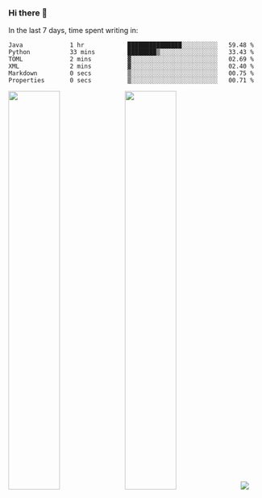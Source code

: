 ### Hi there 👋

In the last 7 days, time spent writing in:

<!--START_SECTION:waka-->

```text
Java             1 hr            ███████████████░░░░░░░░░░   59.48 %
Python           33 mins         ████████▒░░░░░░░░░░░░░░░░   33.43 %
TOML             2 mins          ▓░░░░░░░░░░░░░░░░░░░░░░░░   02.69 %
XML              2 mins          ▓░░░░░░░░░░░░░░░░░░░░░░░░   02.40 %
Markdown         0 secs          ▒░░░░░░░░░░░░░░░░░░░░░░░░   00.75 %
Properties       0 secs          ▒░░░░░░░░░░░░░░░░░░░░░░░░   00.71 %
```

<!--END_SECTION:waka-->

<img src="https://wakatime.com/share/@jimtje/5d0c92de-08f8-4a72-8f2f-6a9693d1e318.svg" width=45% height=45%> <img src="https://wakatime.com/share/@jimtje/501498ae-bda5-4da7-a89d-b40bcdd5556d.svg" width=45% height=45%>
![](https://hit.yhype.me/github/profile?user_id=43537315)

